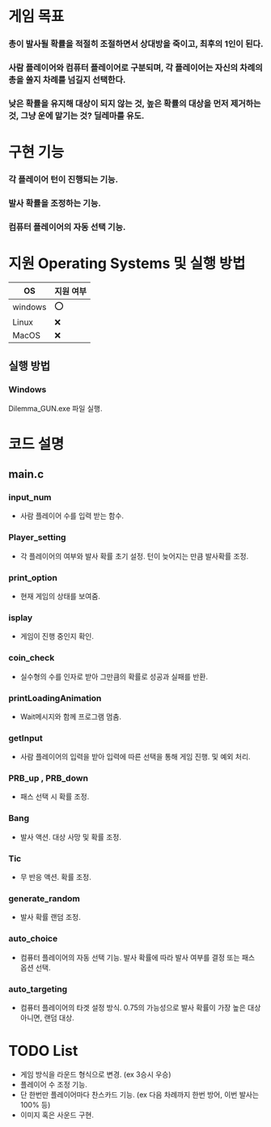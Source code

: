 # 게임 목표
### 총이 발사될 확률을 적절히 조절하면서 상대방을 죽이고, 최후의 1인이 된다.
### 사람 플레이어와 컴퓨터 플레이어로 구분되며, 각 플레이어는 자신의 차례의 총을 쏠지 차례를 넘길지 선택한다.
### 낮은 확률을 유지해 대상이 되지 않는 것, 높은 확률의 대상을 먼저 제거하는 것, 그냥 운에 맡기는 것? 딜레마를 유도.

# 구현 기능
### 각 플레이어 턴이 진행되는 기능.
### 발사 확률을 조정하는 기능.
### 컴퓨터 플레이어의 자동 선택 기능.

# 지원 Operating Systems 및 실행 방법
|OS| 지원 여부 |
|-----|--------|
|windows | :o:  |
| Linux  | :x: |
|MacOS  | :x:  |

## 실행 방법
### Windows
Dilemma_GUN.exe 파일 실행.

# 코드 설명
## main.c
### input_num
- 사람 플레이어 수를 입력 받는 함수.
### Player_setting
- 각 플레이어의 여부와 발사 확률 초기 설정. 턴이 늦어지는 만큼 발사확률 조정.
### print_option
- 현재 게임의 상태를 보여줌.
### isplay
- 게임이 진행 중인지 확인.
### coin_check
- 실수형의 수를 인자로 받아 그만큼의 확률로 성공과 실패를 반환.
### printLoadingAnimation
- Wait메시지와 함께 프로그램 멈춤.
### getInput
- 사람 플레이어의 입력을 받아 입력에 따른 선택을 통해 게임 진행. 및 예외 처리.
### PRB_up , PRB_down
- 패스 선택 시 확률 조정.
### Bang
- 발사 액션. 대상 사망 및 확률 조정.
### Tic
- 무 반응 액션. 확률 조정.
### generate_random
- 발사 확률 랜덤 조정.
### auto_choice
- 컴퓨터 플레이어의 자동 선택 기능. 발사 확률에 따라 발사 여부를 결정 또는 패스 옵션 선택.
### auto_targeting
- 컴퓨터 플레이어의 타겟 설정 방식. 0.75의 가능성으로 발사 확률이 가장 높은 대상 아니면, 랜덤 대상.

 

# TODO List
- 게임 방식을 라운드 형식으로 변경. (ex 3승시 우승)
- 플레이어 수 조정 기능.
- 단 한번만 플레이어마다 찬스카드 기능. (ex 다음 차례까지 한번 방어, 이번 발사는 100% 등)
- 이미지 혹은 사운드 구현.
